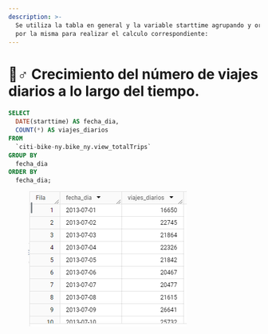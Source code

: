 ```yaml
---
description: >-
  Se utiliza la tabla en general y la variable starttime agrupando y ordenando
  por la misma para realizar el calculo correspondiente:
---
```


# 🚴♂ Crecimiento del número de viajes diarios a lo largo del tiempo.

```sql
SELECT
  DATE(starttime) AS fecha_dia,
  COUNT(*) AS viajes_diarios
FROM
  `citi-bike-ny.bike_ny.view_totalTrips`
GROUP BY
  fecha_dia
ORDER BY
  fecha_dia;
```

<figure><img src="../../.gitbook/assets/image.png" alt=""><figcaption></figcaption></figure>
